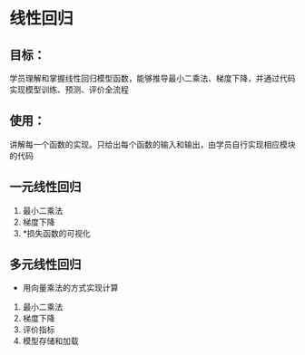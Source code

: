 # 线性回归

## 目标：

学员理解和掌握线性回归模型函数，能够推导最小二乘法、梯度下降，并通过代码实现模型训练、预测、评价全流程
<br/>

## 使用：
讲解每一个函数的实现。只给出每个函数的输入和输出，由学员自行实现相应模块的代码


## 一元线性回归
1. 最小二乘法
2. 梯度下降
3. *损失函数的可视化

## 多元线性回归
* 用向量乘法的方式实现计算
1. 最小二乘法
2. 梯度下降
3. 评价指标
4. 模型存储和加载

